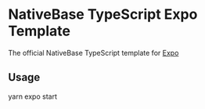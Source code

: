 # NativeBase TypeScript Expo Template

The official NativeBase TypeScript template for [Expo](https://docs.expo.io/)

## Usage

yarn expo start